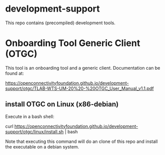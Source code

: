 # development-support


This repo contains (precompiled) development tools.


# Onboarding Tool Generic Client (OTGC)

This tool is an onboarding tool and a generic client.
Documentation can be found at:

 https://openconnectivityfoundation.github.io/development-support/otgc/TLAB-WTS-UM-20%20-%20OTGC_User_Manual_v1.1.pdf


## install OTGC on Linux (x86-debian)

Execute in a bash shell:

curl https://openconnectivityfoundation.github.io/development-support/otgc/linux/install.sh | bash

Note that executing this command will do an clone of this repo and install the executable on a debian system.
